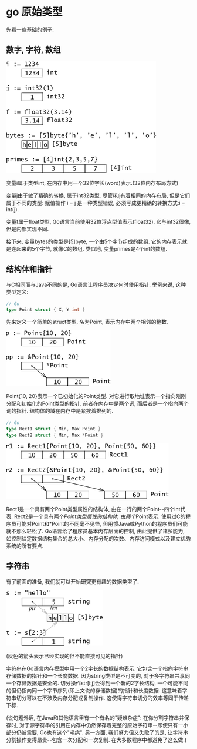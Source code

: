 # go 原始类型

先看一些基础的例子:

## 数字, 字符, 数组

![img](../img/20200104001.png)

变量i属于类型int, 在内存中用一个32位字长(word)表示.(32位内存布局方式)

变量j由于做了精确的转换, 属于int32类型. 尽管i和j有着相同的内存布局, 但是它们属于不同的类型: 赋值操作 i = j 是一种类型错误, 必须写成更精确的转换方式:i = int(j).

变量f属于float类型, Go语言当前使用32位浮点型值表示(float32). 它与int32很像, 但是内部实现不同.

接下来, 变量bytes的类型是[5]byte, 一个由5个字节组成的数组. 它的内存表示就是连起来的5个字节, 就像C的数组. 类似地, 变量primes是4个int的数组.

## 结构体和指针

与C相同而与Java不同的是, Go语言让程序员决定何时使用指针. 举例来说, 这种类型定义:

``` Go
// Go
type Point struct { X, Y int }
```

先来定义一个简单的struct类型, 名为Point, 表示内存中两个相邻的整数.

![img](../img/20200104003.png)

Point{10, 20}表示一个已初始化的Point类型. 对它进行取地址表示一个指向刚刚分配和初始化的Point类型的指针. 前者在内存中是两个词, 而后者是一个指向两个词的指针.
结构体的域在内存中是紧挨着排列的.

``` Go
// Go
type Rect1 struct { Min, Max Point }
type Rect2 struct { Min, Max *Point }
```

![img](../img/20200104002.png)

Rect1是一个具有两个Point类型属性的结构体, 由在一行的两个Point--四个int代表. Rect2是一个具有两个*Point类型属性的结构体, 由两个*Point表示.
使用过C的程序员可能对Point和*Point的不同毫不见怪, 但用惯Java或Python的程序员们可能就不那么轻松了. Go语言给了程序员基本内存层面的控制, 由此提供了诸多能力, 如控制给定数据结构集合的总大小、内存分配的次数、内存访问模式以及建立优秀系统的所有要点.

## 字符串

有了前面的准备, 我们就可以开始研究更有趣的数据类型了.

![img](../img/20200104004.png)

(灰色的箭头表示已经实现的但不能直接可见的指针)

字符串在Go语言内存模型中用一个2字长的数据结构表示. 它包含一个指向字符串存储数据的指针和一个长度数据. 因为string类型是不可变的, 对于多字符串共享同一个存储数据是安全的. 切分操作str[i:j]会得到一个新的2字长结构, 一个可能不同的但仍指向同一个字节序列(即上文说的存储数据)的指针和长度数据. 这意味着字符串切分可以在不涉及内存分配或复制操作. 这使得字符串切分的效率等同于传递下标.

(说句题外话, 在Java和其他语言里有一个有名的"疑难杂症": 在你分割字符串并保存时, 对于源字符串的引用在内存中仍然保存着完整的原始字符串--即使只有一小部分仍被需要, Go也有这个"毛病". 另一方面, 我们努力但又失败了的是, 让字符串分割操作变得昂贵--包含一次分配和一次复制. 在大多数程序中都避免了这么做.)

